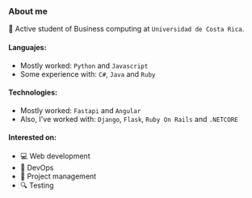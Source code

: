 ### About me 

📌 Active student of Business computing at `Universidad de Costa Rica`.

#### Languajes:
- Mostly worked: `Python` and `Javascript`
- Some experience with: `C#`, `Java` and `Ruby`

#### Technologies:
- Mostly worked: `Fastapi` and `Angular`
- Also, I've worked with: `Django`, `Flask`, `Ruby On Rails` and `.NETCORE`

#### Interested on: 
- 💻 Web development
- 🚀 DevOps
- 🔁 Project management
- 🔍 Testing
